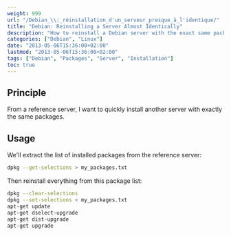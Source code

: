 ```yaml
---
weight: 999
url: "/Debian_\\:_réinstallation_d'un_serveur_presque_à_l'identique/"
title: "Debian: Reinstalling a Server Almost Identically"
description: "How to reinstall a Debian server with the exact same packages as a reference server."
categories: ["Debian", "Linux"]
date: "2013-05-06T15:36:00+02:00"
lastmod: "2013-05-06T15:36:00+02:00"
tags: ["Debian", "Packages", "Server", "Installation"]
toc: true
---
```


## Principle

From a reference server, I want to quickly install another server with exactly the same packages.

## Usage

We'll extract the list of installed packages from the reference server:

```bash
dpkg --get-selections > my_packages.txt
```

Then reinstall everything from this package list:

```bash
dpkg --clear-selections
dpkg --set-selections < my_packages.txt
apt-get update
apt-get dselect-upgrade
apt-get dist-upgrade
apt-get upgrade
```
